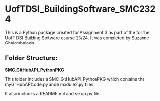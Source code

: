 # UofTDSI_BuildingSoftware_SMC2324
This is a Python package created for Assignment 3 as part of the for the UofT DSI Building Software course 23/24. 
It was completed by Suzanne Chalambalacis.

## Folder Structure:
**SMC_GitHubAPI_PythonPKG**

This folder includes a SMC_GitHubAPI_PythonPKG which contains the myGitHubAPIcode.py ande module2.py files. 

It also includes a README.md and setup.py file.

